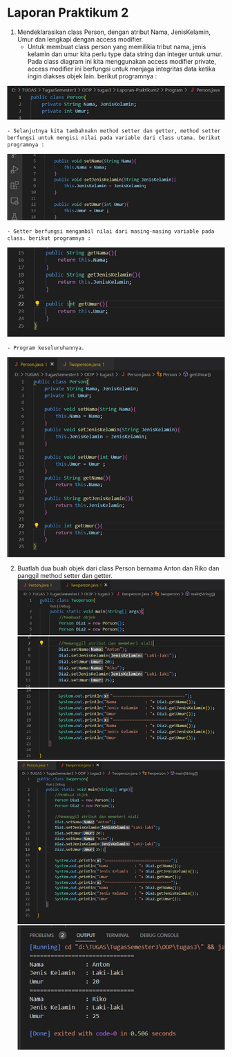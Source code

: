 # Laporan Praktikum 2

1. Mendeklarasikan class Person, dengan atribut Nama, JenisKelamin, Umur dan lengkapi dengan access modifier.
    - Untuk membuat class person yang memilikia tribut nama, jenis kelamin dan umur kita perlu type data string dan integer untuk umur. Pada class diagram ini kita menggunakan access modifier private, access modifier ini berfungsi untuk menjaga integritas data ketika ingin diakses objek lain. berikut programnya :
    
![Gambar](image/Programclassperson3.jpg)
    
    - Selanjutnya kita tambahnakn method setter dan getter, method setter berfungsi untuk mengisi nilai pada variable dari class utama. berikut programnya :

![Gambar](image/Programclassperson1.jpg)

    - Getter berfungsi mengambil nilai dari masing-masing variable pada class. berikut programnya :

![Gambar](image/Programclassperson2.jpg)

    - Program keseluruhannya.
    
![Gambar](image/Programclassperson.jpg)

2. Buatlah dua buah objek dari class Person bernama Anton dan Riko dan panggil method setter dan getter.
![Gambar](image/Membuatobjek.jpg)
![Gambar](image/Memberinilai.jpg)
![Gambar](image/Memanggilatribut.jpg)
![Gambar](image/Programkeseluruhan.jpg)
![Gambar](image/Hasilprogram.jpg)